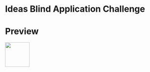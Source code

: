 # Ideas Blind Application Challenge

# Preview
<div>
<img style="width: 80px; height=auto;" src="https://user-images.githubusercontent.com/6897464/67927271-83510980-fbfb-11e9-9c0d-fa7731fcb131.png"/>
</div>
